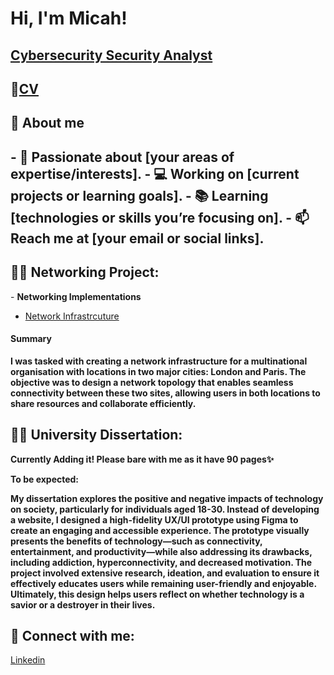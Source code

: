 <h1>Hi, I'm Micah! </h1>
<h2><a href="www.linkedin.com/in/micah-kate-saberola-72ba981a3">Cybersecurity Security Analyst</a></h2>
<h2>🌱<a href= "https://m0rningztar.github.io/micahportfolio/">CV</a></h2>
<h2> 🚀 About me  <h2>
- 🎯 Passionate about [your areas of expertise/interests].
- 💻 Working on [current projects or learning goals].
- 📚 Learning [technologies or skills you’re focusing on].
- 📫 Reach me at [your email or social links].
  
<h2>👨‍💻 Networking Project:</h2>
- <b>Networking Implementations</b> 

- [Network Infrastrcuture](https://github.com/M0rnIngzTar/Project1)
<h4>Summary</h4>
<b>I was tasked with creating a network infrastructure for a multinational organisation with locations in two major cities: London and Paris. The objective was to design a network topology that enables seamless connectivity between these two sites, allowing users in both locations to share resources and collaborate efficiently.</b>

<h2>👨‍💻 University Dissertation:</h2>
<b>Currently Adding it! Please bare with me as it have 90 pages✨</b>

<b>To be expected:</b>

<b>My dissertation explores the positive and negative impacts of technology on society, particularly for individuals aged 18-30. Instead of developing a website, I designed a high-fidelity UX/UI prototype using Figma to create an engaging and accessible experience. The prototype visually presents the benefits of technology—such as connectivity, entertainment, and productivity—while also addressing its drawbacks, including addiction, hyperconnectivity, and decreased motivation. The project involved extensive research, ideation, and evaluation to ensure it effectively educates users while remaining user-friendly and enjoyable. Ultimately, this design helps users reflect on whether technology is a savior or a destroyer in their lives.
</b>




<h2> 🤳 Connect with me:</h2>
<a href="www.linkedin.com/in/micah-kate-saberola-72ba981a3"> Linkedin</a>

<!--
**joshmadakor1/joshmadakor1** is a ✨ _special_ ✨ repository because its `README.md` (this file) appears on your GitHub profile.

Here are some ideas to get you started:

- 🔭 I’m currently working on ...
- 🌱 I’m currently learning ...
- 👯 I’m looking to collaborate on ...
- 🤔 I’m looking for help with ...
- 💬 Ask me about ...
- 📫 How to reach me: ...
- 😄 Pronouns: ...
- ⚡ Fun fact: ...
-->
